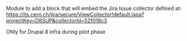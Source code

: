 Module to add a block that will embed the Jira Issue collector defined at: 
https://its.cern.ch/jira/secure/ViewCollector!default.jspa?projectKey=D8SUP&collectorId=52f018c3

ONly for Drupal 8 infra during pilot phase
